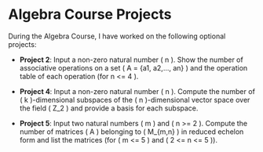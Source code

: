 # Algebra Course Projects

During the Algebra Course, I have worked on the following optional projects:

- **Project 2**: 
  Input a non-zero natural number \( n \). Show the number of associative operations on a set \( A = \{a1, a2,..., an\} \) and the operation table of each operation (for  n <= 4 ).

- **Project 4**: 
  Input a non-zero natural number \( n \). Compute the number of \( k \)-dimensional subspaces of the \( n \)-dimensional vector space over the field \( Z_2 \) and provide a basis for each subspace.

- **Project 5**: 
  Input two natural numbers \( m \) and \( n >= 2 \). Compute the number of matrices \( A \) belonging to \( M_{m,n} \) in reduced echelon form and list the matrices (for \( m \<= 5 \) and \( 2 \<= n \<= 5 \)).
